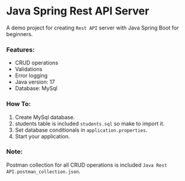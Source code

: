 
# Java Spring Rest API Server

A demo project for creating `Rest API` server with Java Spring Boot for beginners.

### Features:
* CRUD operations
* Validations
* Error logging
* Java version: 17
* Database: MySql

### How To:
1. Create MySql database.
2. students table is included `students.sql` so make to import it.
3. Set database conditionals in `application.properties`.
4. Start your application.

### Note:
Postman collection for all CRUD operations is included `Java Rest API.postman_collection.json`.